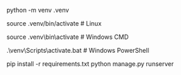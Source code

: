 python -m venv .venv

source .venv/bin/activate # Linux

source .venv\bin\activate # Windows CMD

.\venv\Scripts\activate.bat # Windows PowerShell

pip install -r requirements.txt
python manage.py runserver
